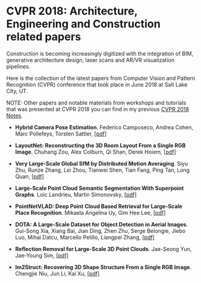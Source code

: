 # CVPR 2018: Architecture, Engineering and Construction related papers

Construction is becoming increasingly digitized with the integration of BIM, generative architecture design, laser scans and AR/VR visualization pipelines.

Here is the collection of the latest papers from Computer Vision and Pattern Recognition (CVPR) conference that took place in June 2018 at Salt Lake City, UT.

NOTE: Other papers and notable materials from workshops and tutorials that was presented at CVPR 2018 you can find in my previous [CVPR 2018 Notes](https://github.com/bexcite/cvpr2018-notes).

* __Hybrid Camera Pose Estimation__. Federico Camposeco, Andrea Cohen, Marc Pollefeys, Torsten Sattler, [[pdf]](http://openaccess.thecvf.com/content_cvpr_2018/papers/Camposeco_Hybrid_Camera_Pose_CVPR_2018_paper.pdf)

* __LayoutNet: Reconstructing the 3D Room Layout From a Single RGB Image__. Chuhang Zou, Alex Colburn, Qi Shan, Derek Hoiem, [[pdf]](http://openaccess.thecvf.com/content_cvpr_2018/papers/Zou_LayoutNet_Reconstructing_the_CVPR_2018_paper.pdf)

* __Very Large-Scale Global SfM by Distributed Motion Averaging__. Siyu Zhu, Runze Zhang, Lei Zhou, Tianwei Shen, Tian Fang, Ping Tan, Long Quan, [[pdf]](http://openaccess.thecvf.com/content_cvpr_2018/papers/Zhu_Very_Large-Scale_Global_CVPR_2018_paper.pdf)

* __Large-Scale Point Cloud Semantic Segmentation With Superpoint Graphs__. Loic Landrieu, Martin Simonovsky, [[pdf]](http://openaccess.thecvf.com/content_cvpr_2018/papers/Landrieu_Large-Scale_Point_Cloud_CVPR_2018_paper.pdf)

* __PointNetVLAD: Deep Point Cloud Based Retrieval for Large-Scale Place Recognition__. Mikaela Angelina Uy, Gim Hee Lee, [[pdf]](http://openaccess.thecvf.com/content_cvpr_2018/papers/Uy_PointNetVLAD_Deep_Point_CVPR_2018_paper.pdf)

* __DOTA: A Large-Scale Dataset for Object Detection in Aerial Images__. Gui-Song Xia, Xiang Bai, Jian Ding, Zhen Zhu, Serge Belongie, Jiebo Luo, Mihai Datcu, Marcello Pelillo, Liangpei Zhang, [[pdf]](http://openaccess.thecvf.com/content_cvpr_2018/papers/Xia_DOTA_A_Large-Scale_CVPR_2018_paper.pdf)

* __Reflection Removal for Large-Scale 3D Point Clouds__. Jae-Seong Yun, Jae-Young Sim, [[pdf]](http://openaccess.thecvf.com/content_cvpr_2018/papers/Yun_Reflection_Removal_for_CVPR_2018_paper.pdf)

* __Im2Struct: Recovering 3D Shape Structure From a Single RGB Image__. Chengjie Niu, Jun Li, Kai Xu, [[pdf]](http://openaccess.thecvf.com/content_cvpr_2018/papers/Niu_Im2Struct_Recovering_3D_CVPR_2018_paper.pdf)

